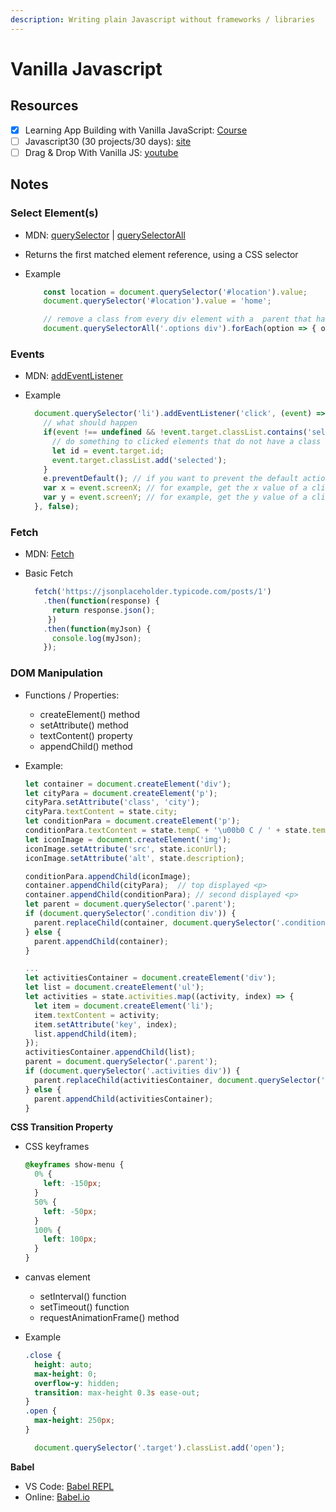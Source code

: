 ```yaml
---
description: Writing plain Javascript without frameworks / libraries
---
```


# Vanilla Javascript

## Resources

* [x] Learning App Building with Vanilla JavaScript: [Course](https://www.linkedin.com/learning/learning-app-building-with-vanilla-javascript/create-elements-with-vanilla-javascript)
* [ ] Javascript30 \(30 projects/30 days\): [site](https://javascript30.com/)
* [ ] Drag & Drop With Vanilla JS: [youtube](https://www.youtube.com/watch?v=C22hQKE_32c)

## Notes

### Select Element\(s\)

* MDN: [querySelector](https://developer.mozilla.org/en-US/docs/Web/API/Document/querySelector) \| [querySelectorAll](https://developer.mozilla.org/en-US/docs/Web/API/Document/querySelectorAll)
* Returns the first matched element reference, using a CSS selector
* Example

  ```javascript
      const location = document.querySelector('#location').value;
      document.querySelector('#location').value = 'home';

      // remove a class from every div element with a  parent that has a class of 'options'
      document.querySelectorAll('.options div').forEach(option => { option.classList.remove('selected') });
  ```

### Events

* MDN: [addEventListener](https://developer.mozilla.org/en-US/docs/Web/API/EventTarget/addEventListener)
* Example

  ```javascript
    document.querySelector('li').addEventListener('click', (event) => {
      // what should happen
      if(event !== undefined && !event.target.classList.contains('selected') { // event.target is the element that triggered event
        // do something to clicked elements that do not have a class 'selected'
        let id = event.target.id;
        event.target.classList.add('selected');
      }
      e.preventDefault(); // if you want to prevent the default action, for example on a button
      var x = event.screenX; // for example, get the x value of a click
      var y = event.screenY; // for example, get the y value of a click
    }, false);
  ```

### Fetch

* MDN: [Fetch](https://developer.mozilla.org/en-US/docs/Web/API/Fetch_API)
* Basic Fetch

  ```javascript
    fetch('https://jsonplaceholder.typicode.com/posts/1')
      .then(function(response) {    
        return response.json();  
       })
      .then(function(myJson) {    
        console.log(myJson);
      });
  ```

### DOM Manipulation

* Functions / Properties:
  * createElement\(\) method
  * setAttribute\(\) method
  * textContent\(\) property
  * appendChild\(\) method
* Example:

  ```javascript
  let container = document.createElement('div');
  let cityPara = document.createElement('p');
  cityPara.setAttribute('class', 'city');
  cityPara.textContent = state.city;
  let conditionPara = document.createElement('p');
  conditionPara.textContent = state.tempC + '\u00b0 C / ' + state.tempF + '\u00b0 F';
  let iconImage = document.createElement('img');
  iconImage.setAttribute('src', state.iconUrl);
  iconImage.setAttribute('alt', state.description);

  conditionPara.appendChild(iconImage);
  container.appendChild(cityPara);  // top displayed <p>
  container.appendChild(conditionPara); // second displayed <p>
  let parent = document.querySelector('.parent');
  if (document.querySelector('.condition div')) {
    parent.replaceChild(container, document.querySelector('.condition div'));
  } else {
    parent.appendChild(container);
  }

  ...
  let activitiesContainer = document.createElement('div');
  let list = document.createElement('ul');
  let activities = state.activities.map((activity, index) => {
    let item = document.createElement('li');
    item.textContent = activity;
    item.setAttribute('key', index);
    list.appendChild(item);
  });
  activitiesContainer.appendChild(list);
  parent = document.querySelector('.parent');
  if (document.querySelector('.activities div')) {
    parent.replaceChild(activitiesContainer, document.querySelector('.activities div'));
  } else {
    parent.appendChild(activitiesContainer);
  }
  ```

**CSS Transition Property**

* CSS keyframes

  ```css
  @keyframes show-menu {
    0% {
      left: -150px;
    }
    50% {
      left: -50px;
    }
    100% {
      left: 100px;
    }
  }
  ```

* canvas element
  * setInterval\(\) function
  * setTimeout\(\) function
  * requestAnimationFrame\(\) method
* Example

  ```css
  .close {
    height: auto;
    max-height: 0;
    overflow-y: hidden;
    transition: max-height 0.3s ease-out;
  }
  .open {
    max-height: 250px;
  }
  ```

  ```javascript
    document.querySelector('.target').classList.add('open');
  ```

**Babel**

* VS Code: [Babel REPL](https://marketplace.visualstudio.com/items?itemName=t-sauer.vscode-babel-repl)
* Online: [Babel.io](http://babeljs.io/repl)


